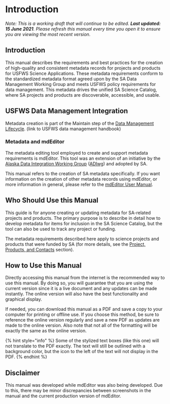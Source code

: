 # Introduction

_Note: This is a working draft that will continue to be edited. **Last updated: 15 June 2021**. Please refresh this manual every time you open it to ensure you are viewing the most recent version._

## Introduction

This manual describes the requirements and best practices for the creation of high-quality and consistent metadata records for projects and products for USFWS Science Applications. These metadata requirements conform to the standardized metadata format agreed upon by the SA Data Management Working Group and meets USFWS policy requirements for data management. This metadata drives the unified SA Science Catalog, where SA projects and products are discoverable, accessible, and usable.

## USFWS Data Management Integration

Metadata creation is part of the Maintain step of the [Data Management Lifecycle](https://doimspp.sharepoint.com/sites/fws-data/SitePages/Data_management_life_cycle_home.aspx).   \(link to USFWS data management handbook\)

### Metadata and mdEditor

The metadata editing tool employed to create and support metadata requirements is mdEditor. This tool was an extension of an initiative by the [Alaska Data Integration Working Group](http://www.adiwg.org/about/) \([ADIwg](https://adiwg.gitbooks.io/mdeditor/content/GLOSSARY.html#adiwg)\) and adopted by SA.

This manual refers to the creation of SA metadata specifically. If you want information on the creation of other metadata records using mdEditor, or more information in general, please refer to the [mdEditor User Manual](https://adiwg.gitbooks.io/mdeditor/content/).

## Who Should Use this Manual

This guide is for anyone creating or updating metadata for SA-related projects and products. The primary purpose is to describe in detail how to develop metadata for items for inclusion in the SA Science Catalog, but the tool can also be used to track any project or funding.

The metadata requirements described here apply to science projects and products that were funded by SA \(for more details, see the [Project, Products, and Contacts](lcc-projects-products-contacts.md) section\).

## How to Use this Manual

Directly accessing this manual from the internet is the recommended way to use this manual. By doing so, you will guarantee that you are using the current version since it is a live document and any updates can be made instantly. The online version will also have the best functionality and graphical display.

If needed, you can download this manual as a PDF and save a copy to your computer for printing or offline use. If you choose this method, be sure to reference the online version regularly and save a new PDF as updates are made to the online version. Also note that not all of the formatting will be exactly the same as the online version.

{% hint style="info" %}
Some of the stylized text boxes \(like this one\) will not translate to the PDF exactly. The text will still be outlined with a background color, but the icon to the left of the text will not display in the PDF.
{% endhint %}

## Disclaimer

This manual was developed while mdEditor was also being developed. Due to this, there may be minor discrepancies between screenshots in the manual and the current production version of mdEditor.

